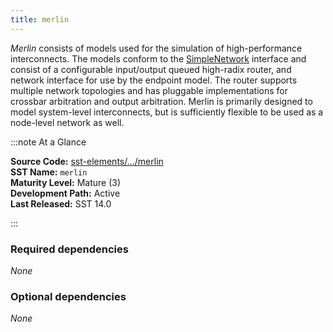 ```yaml
---
title: merlin
---
```


*Merlin* consists of models used for the simulation of high-performance interconnects. The models conform to the [SimpleNetwork](../../core/iface/SimpleNetwork/class) interface and consist of a configurable input/output queued high-radix router, and network interface for use by the endpoint model.  The router supports multiple network topologies and has pluggable implementations for crossbar arbitration and output arbitration. Merlin is primarily designed to model system-level interconnects, but is sufficiently flexible to be used as a node-level network as well.

:::note At a Glance

**Source Code:** [sst-elements/.../merlin](https://github.com/sstsimulator/sst-elements/tree/master/src/sst/elements/merlin) &nbsp;  
**SST Name:** `merlin` &nbsp;  
**Maturity Level:** Mature (3) &nbsp;  
**Development Path:** Active &nbsp;   
**Last Released:** SST 14.0

:::

### Required dependencies
*None*

### Optional dependencies
*None*
